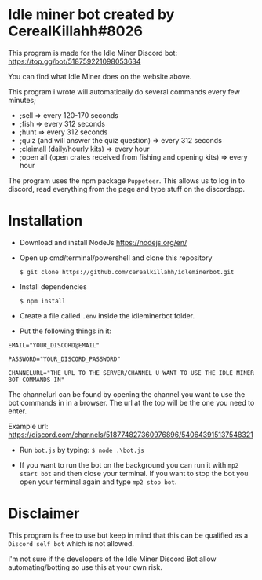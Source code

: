 # Idle miner bot created by CerealKillahh#8026
This program is made for the Idle Miner Discord bot:
https://top.gg/bot/518759221098053634

You can find what Idle Miner does on the website above.

This program i wrote will automatically do several commands every few minutes;
- ;sell => every 120-170 seconds
- ;fish => every 312 seconds
- ;hunt => every 312 seconds
- ;quiz (and will answer the quiz question) => every 312 seconds
- ;claimall (daily/hourly kits) => every hour
- ;open all (open crates received from fishing and opening kits) => every hour

The program uses the npm package `Puppeteer`. This allows us to log in to discord, read everything from the page and type stuff on the discordapp.

# Installation
- Download and install NodeJs https://nodejs.org/en/

- Open up cmd/terminal/powershell and clone this repository

    `$ git clone https://github.com/cerealkillahh/idleminerbot.git`

- Install dependencies

    `$ npm install`

- Create a file called `.env` inside the idleminerbot folder.
- Put the following things in it:
```
EMAIL="YOUR_DISCORD@EMAIL"

PASSWORD="YOUR_DISCORD_PASSWORD"

CHANNELURL="THE URL TO THE SERVER/CHANNEL U WANT TO USE THE IDLE MINER BOT COMMANDS IN"
```

The channelurl can be found by opening the channel you want to use the bot commands in in a browser. 
The url at the top will be the one you need to enter.

Example url: https://discord.com/channels/518774827360976896/540643915137548321

- Run `bot.js` by typing:
    `$ node .\bot.js`
    
- If you want to run the bot on the background you can run it with `mp2 start bot`
  and then close your terminal. If you want to stop the bot you open your terminal again and type `mp2 stop bot`.
  
# Disclaimer
This program is free to use but keep in mind that this can be qualified as a `Discord self bot` which is not allowed.

I'm not sure if the developers of the Idle Miner Discord Bot allow automating/botting so use this at your own risk.

